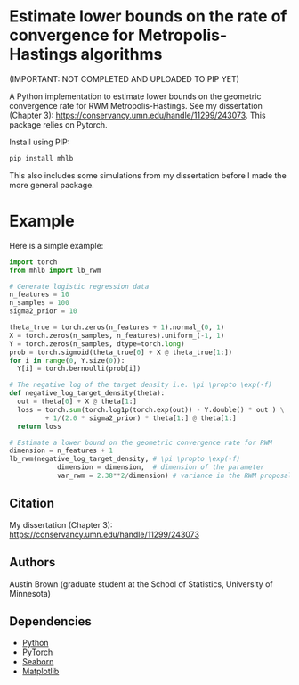 # Estimate lower bounds on the rate of convergence for Metropolis-Hastings algorithms
(IMPORTANT: NOT COMPLETED AND UPLOADED TO PIP YET)

A Python implementation to estimate lower bounds on the geometric convergence rate for RWM Metropolis-Hastings. See my dissertation (Chapter 3):
https://conservancy.umn.edu/handle/11299/243073. This package relies on Pytorch. 

Install using PIP:

```bash
pip install mhlb
```

This also includes some simulations from my dissertation before I made the more general package. 

# Example

Here is a simple example:

```python
import torch
from mhlb import lb_rwm

# Generate logistic regression data
n_features = 10
n_samples = 100
sigma2_prior = 10

theta_true = torch.zeros(n_features + 1).normal_(0, 1)
X = torch.zeros(n_samples, n_features).uniform_(-1, 1)  
Y = torch.zeros(n_samples, dtype=torch.long)
prob = torch.sigmoid(theta_true[0] + X @ theta_true[1:])
for i in range(0, Y.size(0)):
  Y[i] = torch.bernoulli(prob[i])

# The negative log of the target density i.e. \pi \propto \exp(-f)
def negative_log_target_density(theta):
  out = theta[0] + X @ theta[1:]
  loss = torch.sum(torch.log1p(torch.exp(out)) - Y.double() * out ) \
         + 1/(2.0 * sigma2_prior) * theta[1:] @ theta[1:]
  return loss

# Estimate a lower bound on the geometric convergence rate for RWM
dimension = n_features + 1 
lb_rwm(negative_log_target_density, # \pi \propto \exp(-f)
            dimension = dimension,  # dimension of the parameter
            var_rwm = 2.38**2/dimension) # variance in the RWM proposal
```

## Citation

My dissertation (Chapter 3):
https://conservancy.umn.edu/handle/11299/243073

## Authors

Austin Brown (graduate student at the School of Statistics, University of Minnesota)

## Dependencies

* [Python](https://www.python.org)
* [PyTorch](http://pytorch.org/)
* [Seaborn](https://seaborn.pydata.org)
* [Matplotlib]([https://seaborn.pydata.org](https://matplotlib.org))
